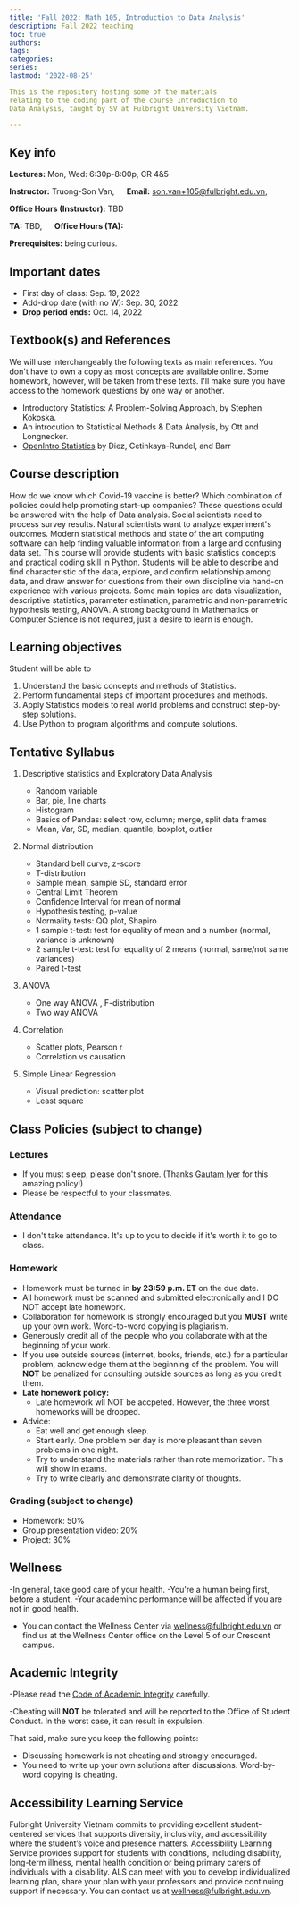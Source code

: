 ```yaml
---
title: 'Fall 2022: Math 105, Introduction to Data Analysis'
description: Fall 2022 teaching
toc: true
authors:
tags:
categories:
series:
lastmod: '2022-08-25'

This is the repository hosting some of the materials
relating to the coding part of the course Introduction to
Data Analysis, taught by SV at Fulbright University Vietnam.

---
```

## Key info

**Lectures:**  Mon, Wed: 6:30p-8:00p, CR 4&5

**Instructor:** Truong-Son Van, &emsp; **Email:** son.van+105@fulbright.edu.vn, &emsp; 

**Office Hours (Instructor):** TBD 

**TA:** TBD, &emsp; **Office Hours (TA):**

**Prerequisites:** being curious.

## Important dates
- First day of class: Sep. 19, 2022 
- Add-drop date (with no W): Sep. 30, 2022 
- **Drop period ends:** Oct. 14, 2022


## Textbook(s) and References 
We will use interchangeably the following texts as main references. 
You don't have to own a copy as most concepts are available online. 
Some homework, however, will be taken from these texts. I'll make
sure you have access to the homework questions by one way or another.
- Introductory Statistics: A Problem-Solving Approach, by Stephen Kokoska.
- An introcution to Statistical Methods & Data Analysis, by Ott and Longnecker.
- [OpenIntro Statistics](https://leanpub.com/os) by Diez, Cetinkaya-Rundel, and Barr

## Course description
How do we know which Covid-19 vaccine is better? Which combination of policies could help promoting start-up companies? These questions could be answered with the help of Data analysis. Social scientists need to process survey results. Natural scientists want to analyze experiment's outcomes. Modern statistical methods and state of the art computing software can help finding valuable information from a large and confusing data set. This course will provide students with basic statistics concepts and practical coding skill in Python. Students will be able to describe and find characteristic of the data, explore, and confirm relationship among data, and draw answer for questions from their own discipline via hand-on experience with various projects. Some main topics are data visualization, descriptive statistics, parameter estimation, parametric and non-parametric hypothesis testing, ANOVA. A strong background in Mathematics or Computer Science is not required, just a desire to learn is enough.


## Learning objectives
Student will be able to
1. Understand the basic concepts and methods of Statistics.
2. Perform fundamental steps of important procedures and methods. 
3. Apply Statistics models to real world problems and construct step-by-step solutions.
4. Use Python to program algorithms and compute solutions.

## Tentative Syllabus
1.	Descriptive statistics and Exploratory Data Analysis
    -	Random variable
    -	Bar, pie, line charts
    -	Histogram
    -	Basics of Pandas: select row, column; merge, split data frames
    -	Mean, Var, SD, median, quantile, boxplot, outlier

2.	Normal distribution
    -	Standard bell curve, z-score
    -	T-distribution
    -	Sample mean, sample SD, standard error
    -	Central Limit Theorem
    -	Confidence Interval for mean of normal
    -	Hypothesis testing, p-value
    -	Normality tests: QQ plot, Shapiro
    -	1 sample t-test: test for equality of mean and a number (normal,  variance is unknown)
    -	2 sample t-test: test for equality of 2 means (normal, same/not same variances)
    -	Paired t-test

3.	ANOVA
    -	One way ANOVA , F-distribution
    -	Two way ANOVA

4.	Correlation
    -	Scatter plots, Pearson r
    -	Correlation vs causation 

5.	Simple Linear Regression
    -	Visual prediction: scatter plot
    -	Least square 



## Class Policies (subject to change)
### Lectures
- If you must sleep, please don't snore. (Thanks [Gautam Iyer](https://www.math.cmu.edu/~gautam/) for this amazing policy!)
- Please be respectful to your classmates.

### Attendance
- I don't take attendance. It's up to you to decide if it's worth it to go to
class.

### Homework
- Homework must be turned in **by 23:59 p.m. ET** on the due date. 
- All homework must be scanned and submitted electronically and I DO NOT accept late homework.
- Collaboration for homework is strongly encouraged but you **MUST** write up your own work. Word-to-word copying is plagiarism.
- Generously credit all of the people who you collaborate with at the beginning of your work.
- If you use outside sources (internet, books, friends, etc.) for a particular problem, acknowledge them at the beginning of the problem.
You will **NOT** be penalized for consulting outside sources as long as you credit them.
- **Late homework policy:** 
    - Late homework wll NOT be accpeted. However, the three worst homeworks will be dropped.
- Advice:
    - Eat well and get enough sleep.
    - Start early. One problem per day is more pleasant than seven problems in one night.
    - Try to understand the materials rather than rote memorization. This will show in exams.
    - Try to write clearly and demonstrate clarity of thoughts.


### Grading (subject to change)
- Homework: 50%
- Group presentation video: 20%
- Project: 30% 

## Wellness
-In general, take good care of your health. 
-You're a human being first, before a student.
-Your academinc performance will be affected if you are not in good health.
- You can contact the Wellness Center via [wellness@fulbright.edu.vn](mailto:wellness@fulbright.edu.vn) or find us at the Wellness Center office on the Level 5 of our Crescent campus.


## Academic Integrity
-Please read the [Code of Academic Integrity](https://onestop.fulbright.edu.vn/s/article/Violations-of-The-Code-of-Academic-Integrity) carefully.

-Cheating will **NOT** be tolerated and will be reported to the Office of Student Conduct. In the worst case, it can result in expulsion.

That said, make sure you keep the following points:
- Discussing homework is not cheating and strongly encouraged.
- You need to write up your own solutions after discussions. Word-by-word copying is cheating.

## Accessibility Learning Service
Fulbright University Vietnam commits to providing excellent student-centered services that supports diversity, inclusivity, and accessibility where the student’s voice and presence matters. Accessibility Learning Service provides support for students with conditions, including disability, long-term illness, mental health condition or being primary carers of individuals with a disability. ALS can meet with you to develop individualized learning plan, share your plan with your professors and provide continuing support if necessary. You can contact us at [wellness@fulbright.edu.vn](mailto:wellness@fulbright.edu.vn).

